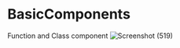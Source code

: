 # BasicComponents

Function and Class component
![Screenshot (519)](https://user-images.githubusercontent.com/79536918/144837177-1346c852-099a-427d-8d3f-e0910fef615a.png)
